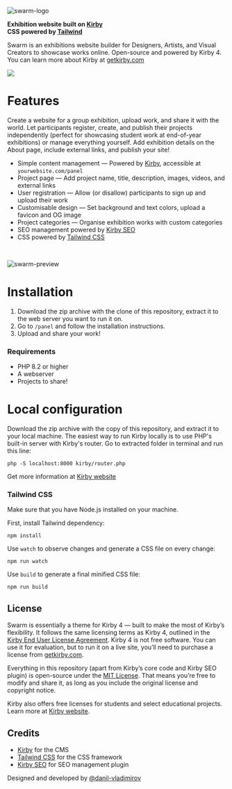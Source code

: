 ![swarm-logo](https://github.com/user-attachments/assets/708cf989-0c33-4129-8725-1b4e6f02442e)
<p>
    <strong>Exhibition website built on <a href="https://getkirby.com/">Kirby</a></strong><br />
    <strong>CSS powered by <a href="https://tailwindcss.com">Tailwind</a></strong><br />
</p>

Swarm is an exhibitions website builder for Designers, Artists, and Visual Creators to showcase works online. Open-source and powered by Kirby 4. You can learn more about Kirby at [getkirby.com](https://getkirby.com)

<p>
  <a href="https://swarm-demo.danilvladimirov.co.uk/">
    <img src="https://img.shields.io/static/v1?label=&message=View%20Demo&style=for-the-badge&color=black" />
  </a>
</p>

# Features

Create a website for a group exhibition, upload work, and share it with the world. Let participants register, create, and publish their projects independently (perfect for showcasing student work at end-of-year exhibitions) or manage everything yourself. Add exhibition details on the About page, include external links, and publish your site!

- Simple content management — Powered by [Kirby](https://getkirby.com), accessible at `yourwebsite.com/panel`
- Project page — Add project name, title, description, images, videos, and external links
- User registration — Allow (or disallow) participants to sign up and upload their work
- Customisable design — Set background and text colors, upload a favicon and OG image
- Project categories — Organise exhibition works with custom categories
- SEO management powered by [Kirby SEO](https://plugins.andkindness.com/seo)
- CSS powered by [Tailwind CSS](https://tailwindcss.com)

</br>

![swarm-preview](https://github.com/user-attachments/assets/27c297ed-d023-4013-afb0-ed479e31ac87)

# Installation

1. Download the zip archive with the clone of this repository, extract it to the web server you want to run it on.
2. Go to `/panel` and follow the installation instructions.
3. Upload and share your work!

### Requirements

- PHP 8.2 or higher
- A webserver
- Projects to share!

# Local configuration

Download the zip archive with the copy of this repository, and extract it to your local machine. The easiest way to run Kirby locally is to use PHP's built-in server with Kirby's router. Go to extracted folder in terminal and run this line:

```
php -S localhost:8000 kirby/router.php
```

Get more information at [Kirby website](https://getkirby.com/docs/guide/quickstart)

### Tailwind CSS

Make sure that you have Node.js installed on your machine. 

First, install Tailwind dependency:

```
npm install
```

Use `watch` to observe changes and generate a CSS file on every change:

```
npm run watch
```

Use `build` to generate a final minified CSS file:

```
npm run build
```

## License

Swarm is essentially a theme for Kirby 4 — built to make the most of Kirby’s flexibility. It follows the same licensing terms as Kirby 4, outlined in the [Kirby End User License Agreement](https://getkirby.com/license).
Kirby 4 is not free software. You can use it for evaluation, but to run it on a live site, you’ll need to purchase a license from [getkirby.com](https://getkirby.com).

Everything in this repository (apart from Kirby’s core code and Kirby SEO plugin) is open-source under the [MIT License](https://opensource.org/licenses/MIT).
That means you’re free to modify and share it, as long as you include the original license and copyright notice.

Kirby also offers free licenses for students and select educational projects. Learn more at [Kirby website](https://getkirby.com/buy).

## Credits

- [Kirby](https://getkirby.com) for the CMS
- [Tailwind CSS](https://tailwindcss.com) for the CSS framework
- [Kirby SEO](https://plugins.andkindness.com/seo) for SEO management plugin

Designed and developed by [@danil-vladimirov](https://github.com/danil-vladimirov)
